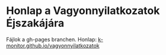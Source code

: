 # Honlap a Vagyonnyilatkozatok Éjszakájára

Fájlok a gh-pages branchen.
Honlap: [k-monitor.github.io/vagyonnyilatkozatok](k-monitor.github.io/vagyonnyilatkozatok)
